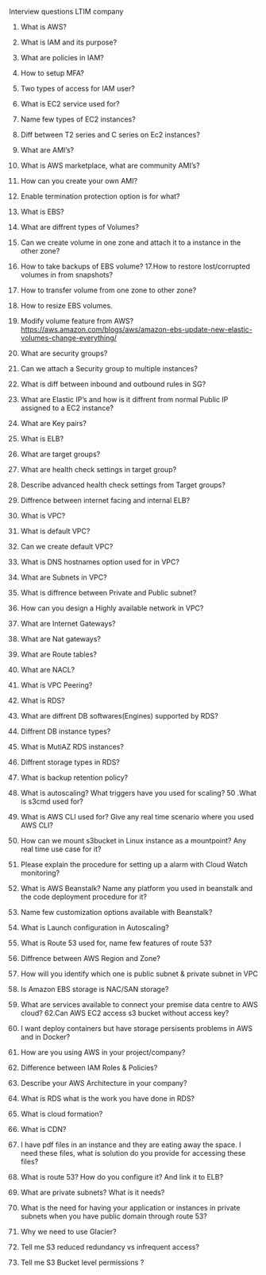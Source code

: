 Interview questions LTIM company

1. What is AWS?
2. What is IAM and its purpose?
3. What are policies in IAM?
4. How to setup MFA?
5. Two types of access for IAM user?
6. What is EC2 service used for?
7. Name few types of EC2 instances?
8. Diff between T2 series and C series on Ec2 instances?
9. What are AMI’s?
10. What is AWS marketplace, what are community AMI’s?
11. How can you create your own AMI?
12. Enable termination protection option is for what?
13. What is EBS?
14. What are diffrent types of Volumes?
15. Can we create volume in one zone and attach it to a instance in the other zone?
16. How to take backups of EBS volume?
17.How to restore lost/corrupted volumes in from snapshots?
18. How to transfer volume from one zone to other zone?
19. How to resize EBS volumes.
20. Modify volume feature from AWS?
https://aws.amazon.com/blogs/aws/amazon-ebs-update-new-elastic-volumes-change-everything/
21. What are security groups?
22. Can we attach a Security group to multiple instances?
23. What is diff between inbound and outbound rules in SG?
24. What are Elastic IP’s and how is it diffrent from normal Public IP assigned to a EC2 instance?
25. What are Key pairs?
26. What is ELB?
27. What are target groups?
28. What are health check settings in target group?
29. Describe advanced health check settings from Target groups?
30. Diffrence between internet facing and internal ELB?
31. What is VPC?
32. What is default VPC?
33. Can we create default VPC?
34. What is DNS hostnames option used for in VPC?
35. What are Subnets in VPC?
36. What is diffrence between Private and Public subnet?
37. How can you design a Highly available network in VPC?
38. What are Internet Gateways?
39. What are Nat gateways?
40. What are Route tables?
41. What are NACL?
42. What is VPC Peering?
43. What is RDS?
44. What are diffrent DB softwares(Engines) supported by RDS?
45. Diffrent DB instance types?
46. What is MutiAZ RDS instances?
47. Diffrent storage types in RDS?
48. What is backup retention policy?
49. What is autoscaling? What triggers have you used for scaling?
50 .What is s3cmd used for?
51. What is AWS CLI used for? Give any real time scenario where you used AWS CLI?
52. How can we mount s3bucket in Linux instance as a mountpoint? Any real time use case for it?
53. Please explain the procedure for setting up a alarm with Cloud Watch monitoring?
54. What is AWS Beanstalk? Name any platform you used in beanstalk and the code deployment procedure for it?
55. Name few customization options available with Beanstalk?
56. What is Launch configuration in Autoscaling?
57. What is Route 53 used for, name few features of route 53?
58. Diffrence between AWS Region and Zone?
59. How will you identify which one is public subnet & private subnet in VPC


60. Is Amazon EBS storage is NAC/SAN storage?
61. What are services available to connect your premise data centre to AWS cloud?
62.Can AWS EC2 access s3 bucket without access key?
63. I want deploy containers but have storage persisents problems in AWS and in
Docker?
64. How are you using AWS in your project/company?
65. Difference between IAM Roles & Policies?

66. Describe your AWS Architecture in your company?
67. What is RDS what is the work you have done in RDS?
68. What is cloud formation?
69. What is CDN?
70. I have pdf files in an instance and they are eating away the space. I need these files,
what is solution do you provide for accessing these files?
71. What is route 53? How do you configure it? And link it to ELB?
72. What are private subnets? What is it needs?
73. What is the need for having your application or instances in private subnets when you
    have public domain through route 53?
74. Why we need to use Glacier?
75. Tell me S3 reduced redundancy vs infrequent access?
76. Tell me S3 Bucket level permissions ?